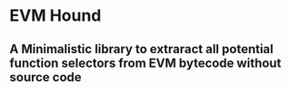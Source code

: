 # EVM Hound

## A Minimalistic library to extraract all potential function selectors from EVM bytecode without source code
